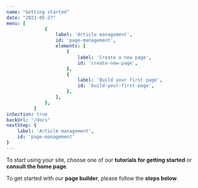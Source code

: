 ```yaml
---
name: "Getting started"
date: "2021-05-27"
menu: [
              {
                  label: 'Article management',
                  id: 'page-management',
                  elements: [
                      {
                          label: 'Create a new page',
                          id: 'create-new-page',
                      },
                      {
                          label: 'Build your first page',
                          id: 'build-your-first-page',
                      },
                  ],
              },
          ]
inSection: true
backUrl: "/docs"
nextStep: {
    label: 'Article management',
    id: 'page-management'
}
---
```

To start using your site, choose one of our **tutorials for getting started** or **consult the home page**.

To get started with our **page builder**, please follow the **steps below**.

